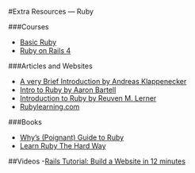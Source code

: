 #Extra Resources — Ruby

###Courses
- [Basic Ruby](https://www.codecademy.com/learn/ruby)
- [Ruby on Rails 4](https://www.codecademy.com/learn/learn-rails)

###Articles and Websites
- [A very Brief Introduction by Andreas Klappenecker](http://faculty.cs.tamu.edu/klappi/csce222-s11/ruby.pdf)
- [Intro to Ruby by Aaron Bartell](http://powerruby.com/presentations/2_PowerRuby-IntroToRuby_Gateway2014.pdf)
- [Introduction to Ruby by Reuven M. Lerner](http://www.ee.ryerson.ca/~courses/coe518/LinuxJournal/elj2006-147-installRuby.pdf)
- [Rubylearning.com](http://rubylearning.com/satishtalim/tutorial.html)

###Books
- [Why’s (Poignant) Guide to Ruby](http://poignant.guide/book/chapter-1.html)
- [Learn Ruby The Hard Way](http://learnrubythehardway.org/book/index.html)

##Videos
-[Rails Tutorial: Build a Website in 12 minutes](https://www.youtube.com/watch?v=quLmIuIrIig)
